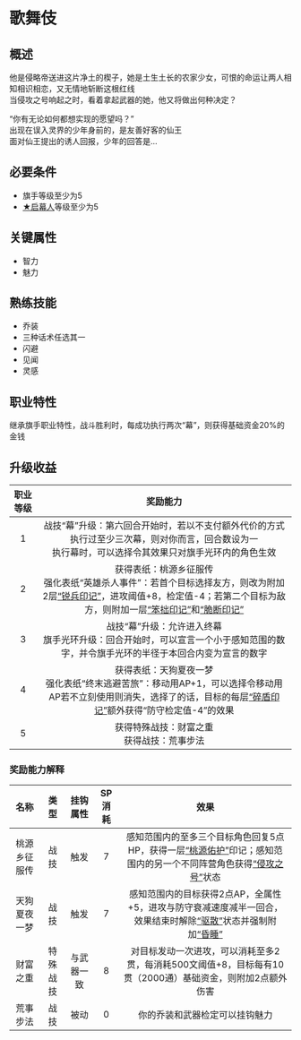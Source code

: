 # 歌舞伎

## 概述

他是侵略帝送进这片净土的楔子，她是土生土长的农家少女，可恨的命运让两人相知相识相恋，又无情地斩断这根红线<br>当侵攻之号响起之时，看着拿起武器的她，他又将做出何种决定？

“你有无论如何都想实现的愿望吗？”<br>出现在误入灵界的少年身前的，是友善好客的仙王<br>面对仙王提出的诱人回报，少年的回答是…

## 必要条件

* 旗手等级至少为5
* <a href="../1-Mokuhasha" target="_blank">★启幕人</a>等级至少为5

## 关键属性

* 智力
* 魅力

## 熟练技能

* 乔装
* 三种话术任选其一
* 闪避
* 见闻
* 灵感

## 职业特性

继承旗手职业特性，战斗胜利时，每成功执行两次“幕”，则获得基础资金20%的金钱

## 升级收益

职业等级|奖励能力
:--:|:--:
1|战技“幕”升级：第六回合开始时，若以不支付额外代价的方式执行过至少三次幕，则对你而言，回合数设为一<br>执行幕时，可以选择令其效果只对旗手光环内的角色生效
2|获得表纸：桃源乡征服传<br>强化表纸“英雄杀人事件”：若首个目标选择友方，则改为附加2层<a href="../../../../../status/mark/#锐兵印记" target="_blank">“锐兵印记”</a>，进攻阈值+8，检定值-4；若第二个目标为敌方，则附加一层<a href="../../../../../status/mark/#笨拙印记" target="_blank">“笨拙印记”</a>和<a href="../../../../../status/mark/#脆断印记" target="_blank">“脆断印记”</a>
3|战技“幕”升级：允许进入终幕<br>旗手光环升级：回合开始时，可以宣言一个小于感知范围的数字，并令旗手光环的半径于本回合内变为宣言的数字
4|获得表纸：天狗夏夜一梦<br>强化表纸“终末逃避苦旅”：移动用AP+1，可以选择令移动用AP若不立刻使用则消失，选择了的话，目标的每层<a href="../../../../../status/mark/#碎盾印记" target="_blank">“碎盾印记”</a>额外获得“防守检定值-4”的效果
5|获得特殊战技：财富之重<br>获得战技：荒事步法

### 奖励能力解释

名称|类型|挂钩属性|SP消耗|效果
:--:|:--:|:--:|:--:|:--:
桃源乡征服传|战技|触发|7|感知范围内的至多三个目标角色回复5点HP，获得一层<a href="../../../../../status/mark/#桃源佑护" target="_blank">“桃源佑护”</a>印记；感知范围内的另一个不同阵营角色获得<a href="../../../../../status/normal/#侵攻之号" target="_blank">“侵攻之号”</a>状态
天狗夏夜一梦|战技|触发|7|感知范围内的目标获得2点AP，全属性+5，进攻与防守衰减速度减半一回合，效果结束时解除<a href="../../../../../status/normal/#驱散" target="_blank">“驱散”</a>状态并强制附加<a href="../../../../../status/normal/#昏睡" target="_blank">“昏睡”</a>
财富之重|特殊战技|与武器一致|8|对目标发动一次进攻，可以消耗至多2贯，每消耗500文阈值+8，目标每有10贯（2000通）基础资金，则附加2点额外伤害
荒事步法|战技|被动|0|你的乔装和武器检定可以挂钩魅力